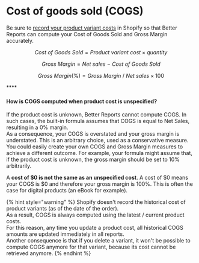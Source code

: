 # Cost of goods sold \(COGS\)

Be sure to [record your product variant costs](https://shopify.com/admin/bulk?resource_name=ProductVariant&show=image%2Cfull_title%2Csku%2Cprice&edit=cost) in Shopify so that Better Reports can compute your Cost of Goods Sold and Gross Margin accurately.

$$
Cost\ of\ Goods\ Sold = Product\ variant\ cost × quantity
$$

$$
Gross\ Margin = Net\ sales\ −\ Cost\ of\ Goods\ Sold
$$

$$
Gross\ Margin (\%) = Gross\ Margin\ /\ Net\ sales × 100
$$

\*\*\*\*

#### How is COGS computed when product cost is unspecified?

If the product cost is unknown, Better Reports cannot compute COGS. In such cases, the built-in formula assumes that COGS is equal to Net Sales, resulting in a 0% margin.  
As a consequence, your COGS is overstated and your gross margin is understated. This is an arbitrary choice, used as a conservative measure. You could easily create your own COGS and Gross Margin measures to achieve a different outcome. For example, your formula might assume that, if the product cost is unknown, the gross margin should be set to 10% arbitrarily.

A **cost of $0 is not the same as an unspecified cost**. A cost of $0 means your COGS is $0 and therefore your gross margin is 100%. This is often the case for digital products \(an eBook for example\).

{% hint style="warning" %}
Shopify doesn't record the historical cost of product variants  \(as of the date of the order\).  
As a result, COGS is always computed using the latest / current product costs.  
For this reason, any time you update a product cost, all historical COGS amounts are updated immediately in all reports.  
Another consequence is that if you delete a variant, it won't be possible to compute COGS anymore for that variant, because its cost cannot be retrieved anymore.
{% endhint %}

